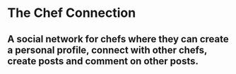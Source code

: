 # The Chef Connection

## A social network for chefs where they can create a personal profile, connect with other chefs, create posts and comment on other posts.
